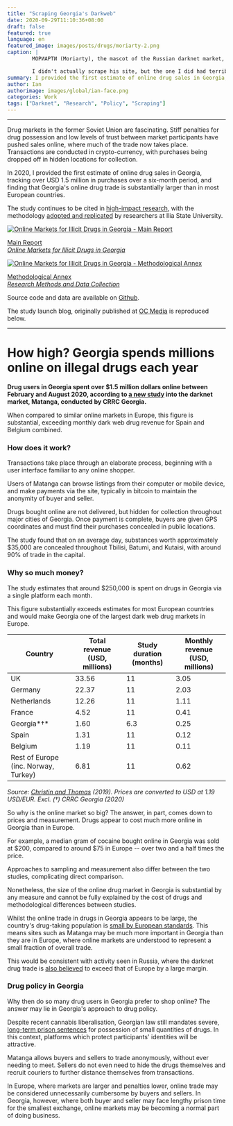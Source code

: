 ```yaml
---
title: "Scraping Georgia's Darkweb"
date: 2020-09-29T11:10:36+08:00
draft: false
featured: true
language: en
featured_image: images/posts/drugs/moriarty-2.png
caption: |
        МОРИАРТИ (Moriarty), the mascot of the Russian darknet market, Mega. 

        I didn't actually scrape his site, but the one I did had terrible branding, and it's a great related photo.
summary: I provided the first estimate of online drug sales in Georgia, tracking over USD 1.5 million in purchases over a six-month period.
author: Ian
authorimage: images/global/ian-face.png
categories: Work
tags: ["Darknet", "Research", "Policy", "Scraping"]
---
```


---

Drug markets in the former Soviet Union are fascinating. Stiff penalties for drug possession and low levels of trust between market participants have pushed sales online, where much of the trade now takes place. Transactions are conducted in crypto-currency, with purchases being dropped off in hidden locations for collection.

In 2020, I provided the first estimate of online drug sales in Georgia, tracking over USD 1.5 million in purchases over a six-month period, and finding that Georgia's online drug trade is substantially larger than in most European countries.

The study continues to be cited in [high-impact research](https://globalinitiative.net/analysis/russia-drug-trade-organized-crime/), with the methodology [adopted and replicated](https://altgeorgia.ge/news/2023-07-12-07-49-01/) by researchers at Ilia State University.

<div class="reports-grid">
  <div class="report-item">
    <a href="/reports/georgia-darkweb-main-report.pdf" target="_blank" rel="noopener noreferrer">
      <img src="/images/posts/drugs/report-cover-main.png" alt="Online Markets for Illicit Drugs in Georgia - Main Report" />
      <p class="report-caption">Main Report<br><em>Online Markets for Illicit Drugs in Georgia</em></p>
    </a>
  </div>
  <div class="report-item">
    <a href="/reports/georgia-darkweb-methods-annex.pdf" target="_blank" rel="noopener noreferrer">
      <img src="/images/posts/drugs/report-cover-methods.png" alt="Online Markets for Illicit Drugs in Georgia - Methodological Annex" />
      <p class="report-caption">Methodological Annex<br><em>Research Methods and Data Collection</em></p>
    </a>
  </div>
</div>

Source code and data are available on [Github](https://github.com/crrcgeorgia/matanga?ref=igdr.ch).

The study launch blog, originally published at [OC Media](https://oc-media.org/datablog-how-high-georgia-spends-millions-online-on-illegal-drugs-each-year/) is reproduced below.

---

# How high? Georgia spends millions online on illegal drugs each year

**Drug users in Georgia spent over $1.5 million dollars online between February and August 2020, according to [a new study](https://crrc.ge/en/online-markets-for-illicit-drugs-in-georgia/) into the darknet market, Matanga, conducted by CRRC Georgia.**

When compared to similar online markets in Europe, this figure is substantial, exceeding monthly dark web drug revenue for Spain and Belgium combined.

### How does it work?

Transactions take place through an elaborate process, beginning with a user interface familiar to any online shopper.

Users of Matanga can browse listings from their computer or mobile device, and make payments via the site, typically in bitcoin to maintain the anonymity of buyer and seller.

Drugs bought online are not delivered, but hidden for collection throughout major cities of Georgia. Once payment is complete, buyers are given GPS coordinates and must find their purchases concealed in public locations.

The study found that on an average day, substances worth approximately $35,000 are concealed throughout Tbilisi, Batumi, and Kutaisi, with around 90% of trade in the capital.

### Why so much money?

The study estimates that around $250,000 is spent on drugs in Georgia via a single platform each month.

This figure substantially exceeds estimates for most European countries and would make Georgia one of the largest dark web drug markets in Europe.

| **Country**                          | **Total revenue (USD, millions)** | **Study duration (months)** | **Monthly revenue (USD, millions)** |
| ------------------------------------ | --------------------------------- | --------------------------- | ----------------------------------- |
| UK                                   | 33.56                             | 11                          | 3.05                                |
| Germany                              | 22.37                             | 11                          | 2.03                                |
| Netherlands                          | 12.26                             | 11                          | 1.11                                |
| France                               | 4.52                              | 11                          | 0.41                                |
| Georgia*†*                           | 1.60                              | 6.3                         | 0.25                                |
| Spain                                | 1.31                              | 11                          | 0.12                                |
| Belgium                              | 1.19                              | 11                          | 0.11                                |
| Rest of Europe (inc. Norway, Turkey) | 6.81                              | 11                          | 0.62                                |

_Source:_ [_Christin and Thomas_](https://www.emcdda.europa.eu/drugs-library/analysis-supply-drugs-and-new-psychoactive-substances-europe-based-vendors-darknet-markets-2017-18?ref=oc-media.org) _(2019). Prices are converted to USD at 1.19 USD/EUR. Excl. (†) CRRC Georgia (2020)_

So why is the online market so big? The answer, in part, comes down to prices and measurement. Drugs appear to cost much more online in Georgia than in Europe.

For example, a median gram of cocaine bought online in Georgia was sold at $200, compared to around $75 in Europe -- over two and a half times the price.

Approaches to sampling and measurement also differ between the two studies, complicating direct comparison.

Nonetheless, the size of the online drug market in Georgia is substantial by any measure and cannot be fully explained by the cost of drugs and methodological differences between studies.

Whilst the online trade in drugs in Georgia appears to be large, the country's drug-taking population is [small by European standards](https://dataunodc.un.org/data/drugs/Prevalence-general?ref=oc-media.org). This means sites such as Matanga may be much more important in Georgia than they are in Europe, where online markets are understood to represent a small fraction of overall trade.

This would be consistent with activity seen in Russia, where the darknet drug trade is [also believed](https://www.vice.com/en_us/article/g5x3zj/hydra-russia-drug-cartel-dark-web?ref=oc-media.org) to exceed that of Europe by a large margin.

### Drug policy in Georgia

Why then do so many drug users in Georgia prefer to shop online? The answer may lie in Georgia's approach to drug policy.

Despite recent cannabis liberalisation, Georgian law still mandates severe, [long-term prison sentences](https://www.hrw.org/report/2018/08/13/harsh-punishment/human-toll-georgias-abusive-drug-policies?ref=oc-media.org) for possession of small quantities of drugs. In this context, platforms which protect participants' identities will be attractive.

Matanga allows buyers and sellers to trade anonymously, without ever needing to meet. Sellers do not even need to hide the drugs themselves and recruit couriers to further distance themselves from transactions.

In Europe, where markets are larger and penalties lower, online trade may be considered unnecessarily cumbersome by buyers and sellers. In Georgia, however, where both buyer and seller may face lengthy prison time for the smallest exchange, online markets may be becoming a normal part of doing business.

